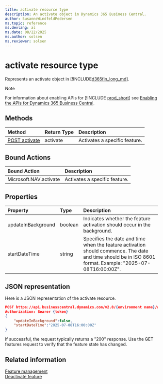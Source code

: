 ```yaml
---
title: activate resource type
description: An activate object in Dynamics 365 Business Central.
author: SusanneWindfeldPedersen
ms.topic: reference
ms.devlang: al
ms.date: 08/22/2025
ms.author: solsen
ms.reviewer: solsen
---
```


# activate resource type

Represents an activate object in [!INCLUDE[d365fin_long_md](../../includes/d365fin_long_md.md)].

> [!NOTE]
> For information about enabling APIs for [!INCLUDE [prod_short](../../includes/prod_short.md)] see [Enabling the APIs for Dynamics 365 Business Central](../../api-reference/v2.0/enabling-apis-for-dynamics-nav.md).


## Methods

| Method | Return Type|Description |
|:--------------------|:-----------|:-------------------------|
|[POST activate](../api/dynamics_activate_post.md)|activate| Activates a specific feature.|

## Bound Actions

| Bound Action | Description |
|:--------------------|:-----------|
|Microsoft.NAV.activate| Activates a specific feature.|

## Properties

| Property           | Type   |Description     |
|:-------------------|:-------|:---------------|
|updateInBackground  | boolean| Indicates whether the feature activation should occur in the background.|
|startDateTime       | string | Specifies the date and time when the feature activation should commence. The date and time should be in ISO 8601 format. Example: "2025-07-08T16:00:00Z".|

## JSON representation

Here is a JSON representation of the activate resource.

```json
POST https://api.businesscentral.dynamics.com/v2.0/{environment name}/api/microsoft/automation/v2.0/companies({companyId})/features({featureId})/Microsoft.NAV.activate
Authorization: Bearer {token}
{
	"updateInBackground":false,
	"startDateTime":"2025-07-08T16:00:00Z"
}
```

If successful, the request typically returns a "200" response. Use the GET features request to verify that the feature state has changed.

## Related information

[Feature management](../api/dynamics_featuremanagement.md)  
[Deactivate feature](../api/dynamics_deactivate.md)  